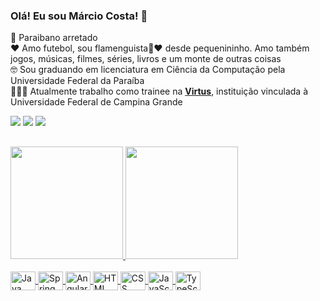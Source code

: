 ### Olá! Eu sou Márcio Costa! 👋

🌵 Paraibano arretado <br>
❤️ Amo futebol, sou flamenguista🖤❤️ desde pequenininho. Amo também jogos, músicas, filmes, séries, livros e um monte de outras coisas <br>
🤓 Sou graduando em licenciatura em Ciência da Computação pela Universidade Federal da Paraíba <br>
👨🏻‍💻 Atualmente trabalho como trainee na <b><a href="https://www.virtus.ufcg.edu.br/" target="_blank">Virtus</a></b>, instituição vinculada à Universidade Federal de Campina Grande

<div> 
  <a href="https://instagram.com/marciocosta_" target="_blank"><img src="https://img.shields.io/badge/-Instagram-%23E4405F?style=for-the-badge&logo=instagram&logoColor=white"></a>
  <a href = "mailto:mncosta99@gmail.com"><img src="https://img.shields.io/badge/-Gmail-%23333?style=for-the-badge&logo=gmail&logoColor=white"></a>
  <a href="https://www.linkedin.com/in/m%C3%A1rcio-costa-0aa5751a4/" target="_blank"><img src="https://img.shields.io/badge/-LinkedIn-%230077B5?style=for-the-badge&logo=linkedin&logoColor=white"></a> 
</div>

##

<div width="80%">
  <a href="https://github.com/marcitudev">
    <img height="180em" src="https://github-readme-stats.vercel.app/api?username=marcitudev&show_icons=true&theme=dracula&include_all_commits=true&count_private=true">
    <img height="180em" src="https://github-readme-stats.vercel.app/api/top-langs/?username=marcitudev&layout=compact&langs_count=7&theme=dracula"/>
</div>
  
 <div style="display: inline_block"><br>
   <img align="center" alt="Java" height="30" width="40" src="https://cdn.jsdelivr.net/gh/devicons/devicon/icons/java/java-original.svg">
   <img align="center" alt="Spring Boot" height="30" width="40" src="https://cdn.jsdelivr.net/gh/devicons/devicon/icons/spring/spring-original.svg">
   <img align="center" alt="Angular" height="30" width="40" src="https://cdn.jsdelivr.net/gh/devicons/devicon/icons/angularjs/angularjs-original.svg">
   <img align="center" alt="HTML" height="30" width="40" src="https://cdn.jsdelivr.net/gh/devicons/devicon/icons/html5/html5-original.svg">
   <img align="center" alt="CSS" height="30" width="40" src="https://cdn.jsdelivr.net/gh/devicons/devicon/icons/css3/css3-original.svg">
   <img align="center" alt="JavaScript" height="30" width="40" src="https://cdn.jsdelivr.net/gh/devicons/devicon/icons/javascript/javascript-original.svg">
   <img align="center" alt="TypeScript" height="30" width="40" src="https://cdn.jsdelivr.net/gh/devicons/devicon/icons/typescript/typescript-original.svg">
</div>
  
  ##
  
  
